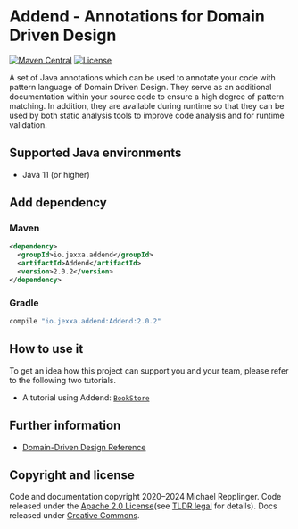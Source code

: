 # Addend - Annotations for Domain Driven Design 

[![Maven Central](https://img.shields.io/maven-central/v/io.jexxa.addend/Addend)](https://maven-badges.herokuapp.com/maven-central/io.jexxa.addend/Addend/) [![License](https://img.shields.io/badge/License-Apache%202.0-blue.svg)](https://opensource.org/licenses/Apache-2.0)

A set of Java annotations which can be used to annotate your code with pattern language of Domain Driven Design. They serve as an additional documentation within your source code to ensure a high degree of pattern matching. In addition, they are available during runtime so that they can be used by both static analysis tools to improve code analysis and for runtime validation.

## Supported Java environments
*   Java 11 (or higher)

## Add dependency

### Maven

```xml
<dependency>
  <groupId>io.jexxa.addend</groupId>
  <artifactId>Addend</artifactId>
  <version>2.0.2</version>
</dependency> 
```

### Gradle

```groovy
compile "io.jexxa.addend:Addend:2.0.2"
``` 
   
## How to use it
To get an idea how this project can support you and your team, please refer to the following two tutorials.

*   A tutorial using Addend: [`BookStore`](https://github.com/jexxa-projects/JexxaTutorials/blob/main/BookStore/README-PatternLanguage.md) 

## Further information 

*   [Domain-Driven Design Reference](https://domainlanguage.com/wp-content/uploads/2016/05/DDD_Reference_2015-03.pdf)

## Copyright and license

Code and documentation copyright 2020–2024 Michael Repplinger.
Code released under the [Apache 2.0 License](LICENSE)(see [TLDR legal](https://tldrlegal.com/license/apache-license-2.0-(apache-2.0)) for details).
Docs released under [Creative Commons](https://creativecommons.org/licenses/by/4.0/).